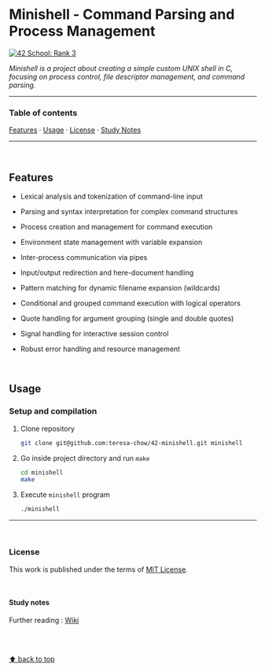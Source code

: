 # Minishell - Command Parsing and Process Management
[![42 School: Rank 3](https://img.shields.io/badge/42%20School-Rank%203-%2315bbbb)](https://www.42network.org/)

_Minishell is a project about creating a simple custom UNIX shell in C, focusing on process control, file descriptor management, and command parsing._

___


### Table of contents
[Features](#features) · [Usage](#usage) · [License](#license) · [Study Notes](#study-notes)

___

</br>

## Features

- Lexical analysis and tokenization of command-line input

- Parsing and syntax interpretation for complex command structures

- Process creation and management for command execution

- Environment state management with variable expansion

- Inter-process communication via pipes

- Input/output redirection and here-document handling

- Pattern matching for dynamic filename expansion (wildcards)

- Conditional and grouped command execution with logical operators

- Quote handling for argument grouping (single and double quotes)

- Signal handling for interactive session control

- Robust error handling and resource management

</br>

## Usage
### Setup and compilation

1. Clone repository
    ```bash
    git clone git@github.com:teresa-chow/42-minishell.git minishell
    ```

2. Go inside project directory and run `make`
    ```bash
    cd minishell
    make
    ```

3. Execute `minishell` program
    ```bash
    ./minishell
    ```

___

</br>

### License
This work is published under the terms of [MIT License](./LICENSE).

</br>

#### Study notes

Further reading : [Wiki](https://github.com/teresa-chow/42-minishell/wiki)

</br></br>

[⬆ back to top](#minishell---command-parsing-and-process-management)

